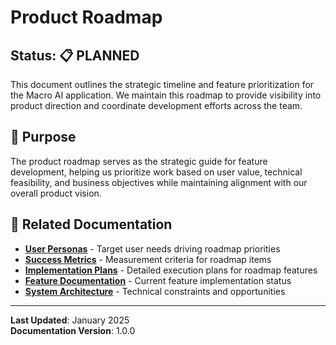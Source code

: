 # Product Roadmap

## Status: 📋 PLANNED

This document outlines the strategic timeline and feature prioritization for the Macro AI application. We maintain this
roadmap to provide visibility into product direction and coordinate development efforts across the team.

## 🎯 Purpose

The product roadmap serves as the strategic guide for feature development, helping us prioritize work based on user
value, technical feasibility, and business objectives while maintaining alignment with our overall product vision.

## 🔗 Related Documentation

- **[User Personas](./user-personas.md)** - Target user needs driving roadmap priorities
- **[Success Metrics](./success-metrics.md)** - Measurement criteria for roadmap items
- **[Implementation Plans](../planning/implementation-plans/README.md)** - Detailed execution plans for roadmap features
- **[Feature Documentation](../../features/README.md)** - Current feature implementation status
- **[System Architecture](../../architecture/system-architecture.md)** - Technical constraints and opportunities

---

**Last Updated**: January 2025  
**Documentation Version**: 1.0.0
